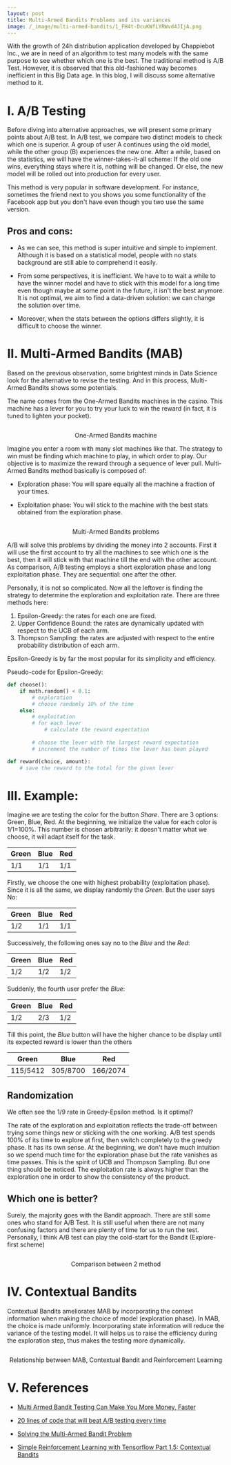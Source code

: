 ```yaml
---
layout: post
title: Multi-Armed Bandits Problems and its variances
image: /_image/multi-armed-bandits/1_FH4t-DcuKWfLYRWvd4JIjA.png
---
```


With the growth of 24h distribution application developed by Chappiebot Inc., we are in need of an algorithm to test many models with the same purpose to see whether which one is the best. The traditional method is A/B Test. However, it is observed that this old-fashioned way becomes inefficient in this Big Data age. In this blog, I will discuss some alternative method to it.

# I. A/B Testing

Before diving into alternative approaches, we will present some primary points about A/B test. In A/B test, we compare two distinct models to check which one is superior. A group of user A continues using the old model, while the other group (B) experiences the new one. After a while, based on the statistics, we will have the winner-takes-it-all scheme: If the old one wins, everything stays where it is, nothing will be changed. Or else, the new model will be rolled out into production for every user.

This method is very popular in software development. For instance, sometimes the friend next to you shows you some functionality of the Facebook app but you don't have even though you two use the same version.

## Pros and cons:

- As we can see, this method is super intuitive and simple to implement. Although it is based on a statistical model, people with no stats background are still able to comprehend it easily.

- From some perspectives, it is inefficient. We have to to wait a while to have the winner model and have to stick with this model for a long time even though maybe at some point in the future, it isn't the best anymore. It is not optimal, we aim to find a data-driven solution: we can change the solution over time.

- Moreover, when the stats between the options differs slightly, it is difficult to choose the winner.

# II. Multi-Armed Bandits (MAB)

Based on the previous observation, some brightest minds in Data Science look for the alternative to revise the testing. And in this process, Multi-Armed Bandits shows some potentials.

The name comes from the One-Armed Bandits machines in the casino. This machine has a lever for you to try your luck to win the reward (in fact, it is tuned to lighten your pocket).

<p align="center">
 <img src="/_image/multi-armed-bandits/download.jpeg" alt="" align="middle">
 <div align="center">One-Armed Bandits machine</div>
</p>  

Imagine you enter a room with many slot machines like that. The strategy to win must be finding which machine to play, in which order to play. Our objective is to maximize the reward through a sequence of lever pull. Multi-Armed Bandits method basically is composed of:

- Exploration phase: You will spare equally all the machine a fraction of your times.

- Exploitation phase: You will stick to the machine with the best stats obtained from the exploration phase.

<p align="center">
 <img src="/_image/multi-armed-bandits/downladfoad.jpeg" alt="" align="middle">
 <div align="center">Multi-Armed Bandits problems</div>
</p>  

A/B will solve this problems by dividing the money into 2 accounts. First it will use the first account to try all the machines to see which one is the best,
then it will stick with that machine till the end with the other account. As comparison, A/B testing employs a short exploration phase and long exploitation phase. They are sequential: one after the other.

Personally, it is not so complicated. Now all the leftover is finding the strategy to determine the exploration and exploitation rate. There are three methods here:

1. Epsilon-Greedy: the rates for each one are fixed.
2. Upper Confidence Bound: the rates are dynamically updated with respect to the UCB of each arm.
3. Thompson Sampling: the rates are adjusted with respect to the entire probability distribution of each arm.

Epsilon-Greedy is by far the most popular for its simplicity and efficiency. 

Pseudo-code for Epsilon-Greedy:

```py
def choose():
    if math.random() < 0.1:
        # exploration
        # choose randomly 10% of the time
    else:
        # exploitation
        # for each lever
            # calculate the reward expectation
        
        # choose the lever with the largest reward expectation
        # increment the number of times the lever has been played

def reward(choice, amount):
    # save the reward to the total for the given lever
```

# III. Example:

Imagine we are testing the color for the button _Share_. There are 3 options: Green, Blue, Red. At the beginning, we initialize the value for each color is 1/1=100%. This number is chosen arbitrarily: it doesn't matter what we choose, it will adapt itself for the task.

| Green | Blue  | Red  |
|-------|-------|------|
| 1/1   | 1/1   | 1/1  |

Firstly, we choose the one with highest probability (exploitation phase). Since it is all the same, we display randomly the _Green_. But the user says No:

| Green | Blue  | Red  |
|-------|-------|------|
| 1/2   | 1/1   | 1/1  |

Successively, the following ones say no to the _Blue_ and the _Red_:

| Green | Blue  | Red  |
|-------|-------|------|
| 1/2   | 1/2   | 1/2  |

Suddenly, the fourth user prefer the _Blue_:

| Green | Blue  | Red  |
|-------|-------|------|
| 1/2   | 2/3   | 1/2  |

Till this point, the _Blue_ button will have the higher chance to be display until its expected reward is lower than the others

| Green | Blue  | Red  |
|-------|-------|------|
| 115/5412   | 305/8700   | 166/2074  |

## Randomization

We often see the 1/9 rate in Greedy-Epsilon method. Is it optimal?

The rate of the exploration and exploitation reflects the trade-off between trying some things new or sticking with the one working. A/B test spends 100% of its time to explore at first, then switch completely to the greedy phase. It has its own sense. At the beginning, we don't have much intuition so we spend much time for the exploration phase but the rate vanishes as time passes. This is the spirit of UCB and Thompson Sampling.
But one thing should be noticed. The exploitation rate is always higher than the exploration one in order to show the consistency of the product.

## Which one is better?

Surely, the majority goes with the Bandit approach. There are still some ones who stand for A/B Test. It is still useful when there are not many confusing factors and there are plenty of time for us to run the test. Personally, I think A/B test can play the cold-start for the Bandit (Explore-first scheme)


<p align="center">
 <img src="/_image/multi-armed-bandits/1_GKW9dgYJTaqaTTQg551ArA.jpeg" alt="" align="middle">
 <div align="center">Comparison between 2 method</div>
</p> 


# IV. Contextual Bandits

Contextual Bandits ameliorates MAB by incorporating the context information when making the choice of model (exploration phase). In MAB, the choice is made uniformly. Incorporating state information will reduce the variance of the testing model. It will helps us to raise the efficiency during the exploration step, thus makes the testing more dynamically.

<p align="center">
 <img src="/_image/multi-armed-bandits/1_3NziBtrANN6UVltplxwaGA.png" alt="" align="middle">
 <div align="center">Relationship between MAB, Contextual Bandit and Reinforcement Learning</div>
</p> 

# V. References

- [Multi Armed Bandit Testing Can Make You More Money, Faster](https://www.searchenginepeople.com/blog/16072-multi-armed-bandits-ab-testing-makes-money.html)

- [20 lines of code that will beat A/B testing every time](http://stevehanov.ca/blog/index.php?id=132)

- [Solving the Multi-Armed Bandit Problem](https://towardsdatascience.com/solving-the-multi-armed-bandit-problem-b72de40db97c)

- [Simple Reinforcement Learning with Tensorflow Part 1.5: Contextual Bandits](https://medium.com/emergent-future/simple-reinforcement-learning-with-tensorflow-part-1-5-contextual-bandits-bff01d1aad9c)